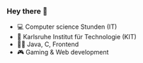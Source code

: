 ### Hey there 👋
- 💻 Computer science Stunden (IT)
- 🥇 Karlsruhe Institut für Technologie (KIT)
- 🧑‍💻 Java, C, Frontend
- 🎮 Gaming & Web development


<!--
**Mo-Habbal/Mo-Habbal** is a ✨ _special_ ✨ repository because its `README.md` (this file) appears on your GitHub profile.

Here are some ideas to get you started:

- 🔭 I’m currently working on ...
- 🌱 I’m currently learning ...
- 👯 I’m looking to collaborate on ...
- 🤔 I’m looking for help with ...
- 💬 Ask me about ...
- 📫 How to reach me: ...
- 😄 Pronouns: ...
- ⚡ Fun fact: ...
-->
